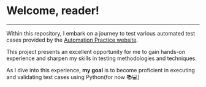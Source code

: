 # Welcome, reader! 
___

Within this repository, I embark on a journey to test various automated test cases provided by the [Automation Practice website](https://automationexercise.com/test_cases).

This project presents an excellent opportunity for me to gain hands-on experience and sharpen my skills in testing methodologies and techniques.

As I dive into this experience, **my goal** is to become proficient in executing and validating test cases using Python(for now :books::computer:)



